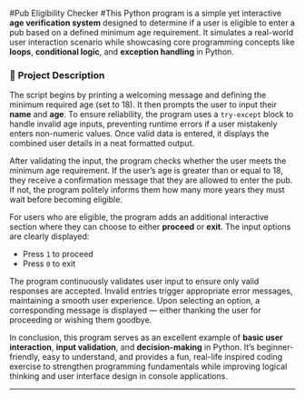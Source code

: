 #Pub Eligibility Checker
#This Python program is a simple yet interactive **age verification system** designed to determine if a user is eligible to enter a pub based on a defined minimum age requirement. It simulates a real-world user interaction scenario while showcasing core programming concepts like **loops**, **conditional logic**, and **exception handling** in Python.

### 🧾 **Project Description**

The script begins by printing a welcoming message and defining the minimum required age (set to 18). It then prompts the user to input their **name** and **age**. To ensure reliability, the program uses a `try-except` block to handle invalid age inputs, preventing runtime errors if a user mistakenly enters non-numeric values. Once valid data is entered, it displays the combined user details in a neat formatted output.

After validating the input, the program checks whether the user meets the minimum age requirement. If the user’s age is greater than or equal to 18, they receive a confirmation message that they are allowed to enter the pub. If not, the program politely informs them how many more years they must wait before becoming eligible.

For users who are eligible, the program adds an additional interactive section where they can choose to either **proceed** or **exit**. The input options are clearly displayed:

* Press `1` to proceed
* Press `0` to exit

The program continuously validates user input to ensure only valid responses are accepted. Invalid entries trigger appropriate error messages, maintaining a smooth user experience. Upon selecting an option, a corresponding message is displayed — either thanking the user for proceeding or wishing them goodbye.

In conclusion, this program serves as an excellent example of **basic user interaction**, **input validation**, and **decision-making** in Python. It’s beginner-friendly, easy to understand, and provides a fun, real-life inspired coding exercise to strengthen programming fundamentals while improving logical thinking and user interface design in console applications.
**********************************************************************************************************************************************************************************
